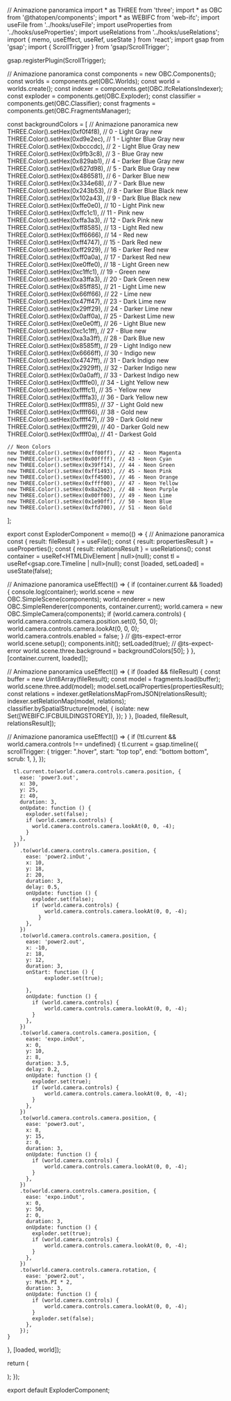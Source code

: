 // Animazione panoramica
import * as THREE from 'three';
import * as OBC from '@thatopen/components';
import * as WEBIFC from 'web-ifc';
import useFile from '../hooks/useFile';
import useProperties from '../hooks/useProperties';
import useRelations from '../hooks/useRelations';
import { memo, useEffect, useRef, useState } from 'react';
import gsap from 'gsap';
import { ScrollTrigger } from 'gsap/ScrollTrigger';

gsap.registerPlugin(ScrollTrigger);

// Animazione panoramica
const components = new OBC.Components();
const worlds = components.get(OBC.Worlds);
const world = worlds.create();
const indexer = components.get(OBC.IfcRelationsIndexer);
const exploder = components.get(OBC.Exploder);
const classifier = components.get(OBC.Classifier);
const fragments = components.get(OBC.FragmentsManager);

const backgroundColors = [
  // Animazione panoramica
    new THREE.Color().setHex(0xf0f4f8), // 0 - Light Gray
    new THREE.Color().setHex(0xd9e2ec), // 1 - Lighter Blue Gray
    new THREE.Color().setHex(0xbcccdc), // 2 - Light Blue Gray
    new THREE.Color().setHex(0x9fb3c8), // 3 - Blue Gray
    new THREE.Color().setHex(0x829ab1), // 4 - Darker Blue Gray
    new THREE.Color().setHex(0x627d98), // 5 - Dark Blue Gray
    new THREE.Color().setHex(0x486581), // 6 - Darker Blue
    new THREE.Color().setHex(0x334e68), // 7 - Dark Blue
    new THREE.Color().setHex(0x243b53), // 8 - Darker Blue Black
    new THREE.Color().setHex(0x102a43), // 9 - Dark Blue Black
    new THREE.Color().setHex(0xffe0e0), // 10 - Light Pink
    new THREE.Color().setHex(0xffc1c1), // 11 - Pink
    new THREE.Color().setHex(0xffa3a3), // 12 - Dark Pink
    new THREE.Color().setHex(0xff8585), // 13 - Light Red
    new THREE.Color().setHex(0xff6666), // 14 - Red
    new THREE.Color().setHex(0xff4747), // 15 - Dark Red
    new THREE.Color().setHex(0xff2929), // 16 - Darker Red
    new THREE.Color().setHex(0xff0a0a), // 17 - Darkest Red
    new THREE.Color().setHex(0xe0ffe0), // 18 - Light Green
    new THREE.Color().setHex(0xc1ffc1), // 19 - Green
    new THREE.Color().setHex(0xa3ffa3), // 20 - Dark Green
    new THREE.Color().setHex(0x85ff85), // 21 - Light Lime
    new THREE.Color().setHex(0x66ff66), // 22 - Lime
    new THREE.Color().setHex(0x47ff47), // 23 - Dark Lime
    new THREE.Color().setHex(0x29ff29), // 24 - Darker Lime
    new THREE.Color().setHex(0x0aff0a), // 25 - Darkest Lime
    new THREE.Color().setHex(0xe0e0ff), // 26 - Light Blue
    new THREE.Color().setHex(0xc1c1ff), // 27 - Blue
    new THREE.Color().setHex(0xa3a3ff), // 28 - Dark Blue
    new THREE.Color().setHex(0x8585ff), // 29 - Light Indigo
    new THREE.Color().setHex(0x6666ff), // 30 - Indigo
    new THREE.Color().setHex(0x4747ff), // 31 - Dark Indigo
    new THREE.Color().setHex(0x2929ff), // 32 - Darker Indigo
    new THREE.Color().setHex(0x0a0aff), // 33 - Darkest Indigo
    new THREE.Color().setHex(0xffffe0), // 34 - Light Yellow
    new THREE.Color().setHex(0xffffc1), // 35 - Yellow
    new THREE.Color().setHex(0xffffa3), // 36 - Dark Yellow
    new THREE.Color().setHex(0xffff85), // 37 - Light Gold
    new THREE.Color().setHex(0xffff66), // 38 - Gold
    new THREE.Color().setHex(0xffff47), // 39 - Dark Gold
    new THREE.Color().setHex(0xffff29), // 40 - Darker Gold
    new THREE.Color().setHex(0xffff0a), // 41 - Darkest Gold

    // Neon Colors
    new THREE.Color().setHex(0xff00ff), // 42 - Neon Magenta
    new THREE.Color().setHex(0x00ffff), // 43 - Neon Cyan
    new THREE.Color().setHex(0x39ff14), // 44 - Neon Green
    new THREE.Color().setHex(0xff1493), // 45 - Neon Pink
    new THREE.Color().setHex(0xff4500), // 46 - Neon Orange
    new THREE.Color().setHex(0xffff00), // 47 - Neon Yellow
    new THREE.Color().setHex(0x8a2be2), // 48 - Neon Purple
    new THREE.Color().setHex(0x00ff00), // 49 - Neon Lime
    new THREE.Color().setHex(0x1e90ff), // 50 - Neon Blue
    new THREE.Color().setHex(0xffd700), // 51 - Neon Gold
];



export const ExploderComponent = memo(() => {
  // Animazione panoramica
  const { result: fileResult } = useFile();
  const { result: propertiesResult } = useProperties();
  const { result: relationsResult } = useRelations();
  const container = useRef<HTMLDivElement | null>(null);
  const tl = useRef<gsap.core.Timeline | null>(null);
  const [loaded, setLoaded] = useState<boolean>(false);

// Animazione panoramica
  useEffect(() => {
    if (container.current && !loaded) {
      console.log(container);
      world.scene = new OBC.SimpleScene(components);
      world.renderer = new OBC.SimpleRenderer(components, container.current);
      world.camera = new OBC.SimpleCamera(components);
      if (world.camera.controls) {
        world.camera.controls.camera.position.set(0, 50, 0);
        world.camera.controls.camera.lookAt(0, 0, 0);
        world.camera.controls.enabled = false;
      }
      //   @ts-expect-error
      world.scene.setup();
      components.init();
      setLoaded(true);
      //   @ts-expect-error
      world.scene.three.background = backgroundColors[50];
    }
  }, [container.current, loaded]);

// Animazione panoramica
  useEffect(() => {
    if (loaded && fileResult) {
      const buffer = new Uint8Array(fileResult);
      const model = fragments.load(buffer);
      world.scene.three.add(model);
      model.setLocalProperties(propertiesResult);
      const relations = indexer.getRelationsMapFromJSON(relationsResult);
      indexer.setRelationMap(model, relations);
      classifier.bySpatialStructure(model, {
        isolate: new Set([WEBIFC.IFCBUILDINGSTOREY]),
      });
    }
  }, [loaded, fileResult, relationsResult]);

// Animazione panoramica
  useEffect(() => {
    if (!tl.current && world.camera.controls !== undefined) {
      tl.current = gsap.timeline({
        scrollTrigger: {
          trigger: ".hover",
          start: "top top",
          end: "bottom bottom",
          scrub: 1,
        },
      });

      
      tl.current.to(world.camera.controls.camera.position, {
        ease: 'power3.out',
        x: 30,
        y: 25,
        z: 40,
        duration: 3,
        onUpdate: function () {
          exploder.set(false);
          if (world.camera.controls) {
            world.camera.controls.camera.lookAt(0, 0, -4);
          }
        },
      })
        .to(world.camera.controls.camera.position, {
          ease: 'power2.inOut',
          x: 10,
          y: 18,
          z: 20,
          duration: 3,
          delay: 0.5,
          onUpdate: function () {
            exploder.set(false);
            if (world.camera.controls) {
                world.camera.controls.camera.lookAt(0, 0, -4);
              }
          },
        })
        .to(world.camera.controls.camera.position, {
          ease: 'power2.out',
          x: -10,
          z: 18,
          y: 12,
          duration: 3,
          onStart: function () {
                exploder.set(true);

          },
          onUpdate: function () {
            if (world.camera.controls) {
                world.camera.controls.camera.lookAt(0, 0, -4);
            }
          },
        })
        .to(world.camera.controls.camera.position, {
          ease: 'expo.inOut',
          x: 0,
          y: 10,
          z: 8,
          duration: 3.5,
          delay: 0.2,
          onUpdate: function () {
            exploder.set(true);
            if (world.camera.controls) {
                world.camera.controls.camera.lookAt(0, 0, -4);
            }
          },
        })
        .to(world.camera.controls.camera.position, {
          ease: 'power3.out',
          x: 8,
          y: 15,
          z: 0,
          duration: 3,
          onUpdate: function () {
            if (world.camera.controls) {
                world.camera.controls.camera.lookAt(0, 0, -4);
            }
          },
        })
        .to(world.camera.controls.camera.position, {
          ease: 'expo.inOut',
          x: 0,
          y: 50,
          z: 0,
          duration: 3,
          onUpdate: function () {
            exploder.set(true);
            if (world.camera.controls) {
                world.camera.controls.camera.lookAt(0, 0, -4);
            }
          },
        })
        .to(world.camera.controls.camera.rotation, {
          ease: 'power2.out',
          y: Math.PI * 2,
          duration: 3,
          onUpdate: function () {
            if (world.camera.controls) {
                world.camera.controls.camera.lookAt(0, 0, -4);
            }
            exploder.set(false);
          },
        });
    }
  }, [loaded, world]);

  return (
      <div id="container" ref={container}></div>
  );
});

export default ExploderComponent;
